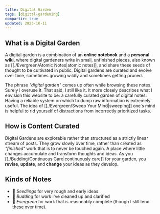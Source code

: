 ```yaml
---
title: Digital Garden
tags: [digital-gardening]
compartir: true
updated: 2023-10-11
---
```

## What is a Digital Garden

A digital garden is a combination of an **online notebook** and a **personal wiki**, where digital gardeners write in small, unfinished pieces, also known as [[./Evergreen/Atomic Notes|atomic notes]], and share these seeds of thought to be cultivated in public. Digital gardens are curated and evolve over time, sometimes growing wildly and sometimes getting pruned.

The phrase _"digital garden"_ comes up often while browsing these notes. Surely I overuse it. That said, I still like it. It more closely describes what I envision this website to be: a carefully curated garden of digital notes. Having a reliable system on which to dump raw information is extremely useful. The idea of [[./Evergreen/Sweep Your Mind|sweeping]] one's mind is helpful to rid yourself of distractions from incorrectly prioritized tasks.

## How is Content Curated

Digital Gardens are explorable rather than structured as a strictly linear stream of posts. They grow slowly over time, rather than created as _"finished"_ work that is to never be touched again. A place where little changes accumulate and transform thoughts and ideas. As you [[./Budding/Continuous Care|continuously care]] for your garden, you **revise**, **update**, and **change** your ideas as they develop.

## Kinds of Notes

* 🌱 _Seedlings_ for very rough and early ideas
* 🌿 _Budding_ for work I've cleaned up and clarified
* 🌳 _Evergreen_ for work that is reasonably complete (though I still tend these over time).
